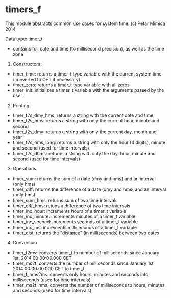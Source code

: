 # timers_f

This module abstracts common use cases for system time.
(c) Petar Mimica 2014

Data type: timer_t
- contains full date and time (to millisecond precision), as well as the time zone

1. Constructors:
  * timer_time: returns a timer_t type variable with the current system time (converted to CET if necessary)
  * timer_zero: returns a timer_t type variable with all zeros
  * timer_init: initializes a timer_t variable with the arguments passed by the user
2. Printing
  * timer_t2s_dmy_hms: returns a string with the current date and time
  * timer_t2s_hms: returns a string with only the current hour, minute and second
  * timer_t2s_dmy: returns a string with only the current day, month and year
  * timer_t2s_hms_long: returns a string with only the hour (4 digits), minute and second (used for time intervals)
  * timer_t2s_dhms: returns a string with only the day, hour, minute and second (used for time intervals)
3. Operations
  * timer_sum: returns the sum of a date (dmy and hms) and an interval (only hms)
  * timer_diff: returns the difference of a date (dmy and hms( and an interval (only hms)
  * timer_sum_hms: returns sum of two time intervals
  * timer_diff_hms: retuns a difference of two time intervals        
  * timer_inc_hour: increments hours of a timer_t variable      
  * timer_inc_minute: increments minutes of a timer_t variable
  * timer_inc_second: increments seconds of a timer_t variable      
  * timer_inc_ms: increments milliseconds of a timer_t variable
  * timer_dist: returns the "distance" (in milliseconds) between two dates      
4. Conversion
  * timer_t2ms: converts timer_t to number of milliseconds since January 1st, 2014 00:00:00.000 CET
  * timer_ms2t: converts the number of milliseconds since January 1st, 2014 00:00:00.000 CET to timer_t
  * timer_t_hms2ms: converts only hours, minutes and seconds into milliseconds (used for time intervals)
  * timer_ms2t_hms: converts the number of milliseconds to hours, minutes and seconds (used for time intervals)
